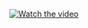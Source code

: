 [![Watch the video](https://www.loom.com/share/a091e5a99af042f78f918fc2cf86c767)](https://www.loom.com/share/a091e5a99af042f78f918fc2cf86c767)
